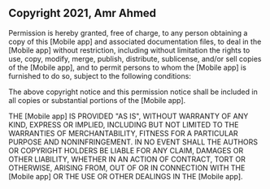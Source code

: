 ## Copyright 2021, Amr Ahmed

Permission is hereby granted, free of charge, to any person obtaining a copy of this [Mobile app] and associated documentation files, to deal in the [Mobile app] without restriction, including without limitation the rights to use, copy, modify, merge, publish, distribute, sublicense, and/or sell copies of the [Mobile app], and to permit persons to whom the [Mobile app] is furnished to do so, subject to the following conditions:

The above copyright notice and this permission notice shall be included in all copies or substantial portions of the [Mobile app].

THE [Mobile app] IS PROVIDED "AS IS", WITHOUT WARRANTY OF ANY KIND, EXPRESS OR IMPLIED, INCLUDING BUT NOT LIMITED TO THE WARRANTIES OF MERCHANTABILITY, FITNESS FOR A PARTICULAR PURPOSE AND NONINFRINGEMENT. IN NO EVENT SHALL THE AUTHORS OR COPYRIGHT HOLDERS BE LIABLE FOR ANY CLAIM, DAMAGES OR OTHER LIABILITY, WHETHER IN AN ACTION OF CONTRACT, TORT OR OTHERWISE, ARISING FROM, OUT OF OR IN CONNECTION WITH THE [Mobile app] OR THE USE OR OTHER DEALINGS IN THE [Mobile app].
